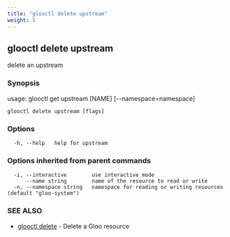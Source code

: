 ```yaml
---
title: "glooctl delete upstream"
weight: 5
---
```

## glooctl delete upstream

delete an upstream

### Synopsis

usage: glooctl get upstream [NAME] [--namespace=namespace]

```
glooctl delete upstream [flags]
```

### Options

```
  -h, --help   help for upstream
```

### Options inherited from parent commands

```
  -i, --interactive        use interactive mode
      --name string        name of the resource to read or write
  -n, --namespace string   namespace for reading or writing resources (default "gloo-system")
```

### SEE ALSO

* [glooctl delete](glooctl_delete)	 - Delete a Gloo resource

